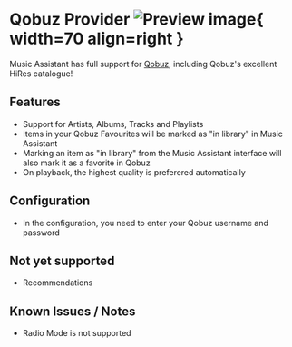 # Qobuz Provider ![Preview image](../assets/icons/qobuz-icon.svg){ width=70 align=right }

Music Assistant has full support for [Qobuz](https://www.qobuz.com/), including Qobuz's excellent HiRes catalogue!

## Features
- Support for Artists, Albums, Tracks and Playlists
- Items in your Qobuz Favourites will be marked as "in library" in Music Assistant
- Marking an item as "in library" from the Music Assistant interface will also mark it as a favorite in Qobuz
- On playback, the highest quality is preferered automatically

## Configuration
- In the configuration, you need to enter your Qobuz username and password

## Not yet supported

- Recommendations

## Known Issues / Notes

- Radio Mode is not supported
